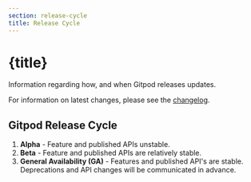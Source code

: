 ```yaml
---
section: release-cycle
title: Release Cycle
---
```


<script context="module">
  export const prerender = true;
</script>

# {title}

Information regarding how, and when Gitpod releases updates.

For information on latest changes, please see the [changelog](/changelog).

## Gitpod Release Cycle

1. **Alpha** - Feature and published APIs unstable.
2. **Beta** - Feature and published APIs are relatively stable.
3. **General Availability (GA)** - Features and published API's are stable. Deprecations and API changes will be communicated in advance.
